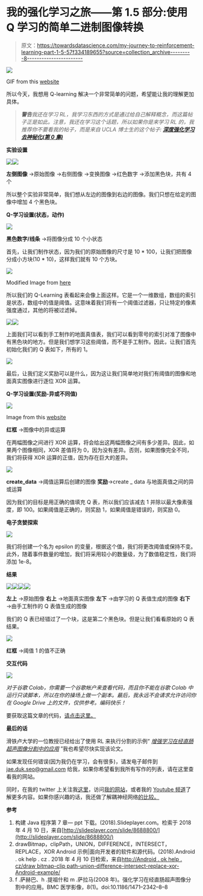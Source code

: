 # 我的强化学习之旅——第 1.5 部分:使用 Q 学习的简单二进制图像转换

> 原文：<https://towardsdatascience.com/my-journey-to-reinforcement-learning-part-1-5-57f334189655?source=collection_archive---------8----------------------->

![](img/b2b58c0225561c7639cd0c8137147eea.png)

GIF from this [website](https://giphy.com/gifs/cheezburger-robot-nambot-1Mng0gXC5Tpcs/download)

所以今天，我想用 Q-learning 解决一个非常简单的问题，希望能让我的理解更加具体。

> ***警告**我还在学习 RL，我学习东西的方式是通过给自己解释概念，而这篇帖子正是如此。注意，我还在学习这个话题，所以如果你是来学习 RL 的，我推荐你不要看我的帖子，而是来自 UCLA 博士生的这个帖子:* [***深度强化学习去神秘化(第 0 集)***](https://medium.com/@m.alzantot/deep-reinforcement-learning-demystified-episode-0-2198c05a6124)

**实验设置**

![](img/4e113c43aaa05490ac659a76ab1f0ed1.png)![](img/86e7a0fe00def1b2f8e12ad8af6ea9b7.png)

**左侧图像** →原始图像
→右侧图像 →变换图像
→红色数字 →添加黑色块，共有 4 个

所以整个实验非常简单，我们想从左边的图像到右边的图像。我们只想在给定的图像中增加 4 个黑色块。

**Q-学习设置(状态，动作)**

![](img/418d5b67a460ca4692e3366f9355276c.png)

**黑色数字/线条** →将图像分成 10 个小状态

首先，让我们制作状态，因为我们的原始图像的尺寸是 10 * 100，让我们把图像分成小方块(10 * 10)，这样我们就有 10 个方块。

![](img/976868c4767da4cfd8f51510070cb571.png)

Modified Image from [here](http://slideplayer.com/slide/8688800/)

所以我们的 Q-Learning 表看起来会像上面这样。它是一个一维数组，数组的索引是状态，数组中的值是阈值。这意味着我们将有一个阈值过滤器，只让特定的像素强度通过，其他的将被过滤掉。

![](img/b42c92a07f39baa988f0d915c7e51d3a.png)![](img/2f92609a3e15aa79491bd5d68012e62b.png)

上面我们可以看到手工制作的地面真值表，我们可以看到零号的索引对准了图像中有黑色块的地方。但是我们想学习这些阈值，而不是手工制作。因此，让我们首先初始化我们的 Q 表如下，所有的 1。

![](img/e0eda5ed3c1b810d6eb156e813de933a.png)

最后，让我们定义奖励可以是什么，因为这让我们简单地对我们有阈值的图像和地面真实图像进行逐位 XOR 运算。

**Q-学习设置(奖励-异或不同值)**

![](img/96027bbbcd3b98ef52cd339b8f21467e.png)

Image from this [website](http://android.okhelp.cz/drawbitmap-clippath-union-difference-intersect-replace-xor-android-example/)

**红框** →图像中的异或运算

在两幅图像之间进行 XOR 运算，将会给出这两幅图像之间有多少差异。因此，如果两个图像相同，XOR 差值将为 0，因为没有差异。否则，如果图像完全不同，我们将获得 XOR 运算的正值，因为存在巨大的差异。

![](img/5d5ecf83b065a188ee0849d7711c5eb3.png)

**create_data** →阈值运算后创建的图像
**奖励**→create _ data 与地面真值之间的异或运算

因为我们的目标是用正确的值填充 Q 表，所以我们应该减去 1 并除以最大像素强度，即 100。如果阈值是正确的，则奖励 1，如果阈值是错误的，则奖励 0。

**电子贪婪探索**

![](img/7900e590c3a4f2051696c9d15ca76955.png)

我们将创建一个名为 epsilon 的变量，根据这个值，我们将更改阈值或保持不变。此外，随着事件数量的增加，我们将采用较小的数量级，为了数值稳定性，我们将添加 1e-8。

**结果**

![](img/4e113c43aaa05490ac659a76ab1f0ed1.png)![](img/968100e24772c1fabbbacced9b6a1d9f.png)![](img/e585e6db1918b6615cb68d26d5249969.png)![](img/968100e24772c1fabbbacced9b6a1d9f.png)

**左上** →原始图像
**右上** →地面真实图像
**左下** →由学习的 Q 表值生成的图像
**右下** →由手工制作的 Q 表值生成的图像

我们的 Q 表已经错过了一个块，这是第二个黑色块。但是让我们看看原始的 Q 表结果。

![](img/e5b8831cf9f86039b5380eabaeeeb085.png)

**红框** →阈值 1 的值不正确

**交互代码**

![](img/52246775f414cd1cb2bed573d5827a79.png)

*对于谷歌 Colab，你需要一个谷歌帐户来查看代码，而且你不能在谷歌 Colab 中运行只读脚本，所以在你的操场上做一个副本。最后，我永远不会请求允许访问你在 Google Drive 上的文件，仅供参考。编码快乐！*

要获取这篇文章的代码，[请点击这里。](https://colab.research.google.com/drive/1vK9rfNrhujBzK_cLaxiMZ1n_dVoao_q4)

**最后的话**

滑铁卢大学的一位教授已经给出了使用 RL 来执行分割的示例“ [*增强学习在经直肠超声图像分割中的应用*](https://bmcmedimaging.biomedcentral.com/articles/10.1186/1471-2342-8-8) ”我也希望尽快实现该论文。

如果发现任何错误(因为我仍在学习，会有很多)，请发电子邮件到 jae.duk.seo@gmail.com 给我，如果你希望看到我所有写作的列表，请在这里查看我的网站。

同时，在我的 twitter 上关注我[这里](https://twitter.com/JaeDukSeo)，访问[我的网站](https://jaedukseo.me/)，或者我的 [Youtube 频道](https://www.youtube.com/c/JaeDukSeo)了解更多内容。如果你感兴趣的话，我还做了解耦神经网络[的比较。](https://becominghuman.ai/only-numpy-implementing-and-comparing-combination-of-google-brains-decoupled-neural-interfaces-6712e758c1af)

**参考**

1.  构建 Java 程序第 7 章— ppt 下载。(2018).Slideplayer.com。检索于 2018 年 4 月 10 日，来自[http://slideplayer.com/slide/8688800/](http://slideplayer.com/slide/8688800/)
2.  drawBitmap，clipPath，UNION，DIFFERENCE，INTERSECT，REPLACE，XOR Android 示例|面向开发者的软件和源代码。(2018).Android . ok help . cz . 2018 年 4 月 10 日检索，来自[http://Android . ok help . cz/draw bitmap-clip path-union-difference-intersect-replace-xor-Android-example/](http://android.okhelp.cz/drawbitmap-clippath-union-difference-intersect-replace-xor-android-example/)
3.  f .萨赫巴、h .提祖什和 m .萨拉马(2008 年)。强化学习在经直肠超声图像分割中的应用。BMC 医学影像，8(1)。doi:10.1186/1471–2342–8–8